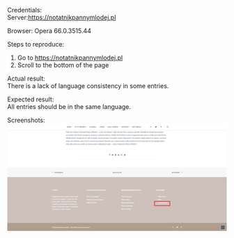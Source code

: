 Credentials:  
Server:https://notatnikpannymlodej.pl 

Browser: Opera 66.0.3515.44  

Steps to reproduce:  
1. Go to https://notatnikpannymlodej.pl    
2. Scroll to the bottom of the page  

Actual result:  
There is a lack of language consistency in some entries. 

Expected result:    
All entries should be in the same language.  

Screenshots: 
<img src="img/Language_consistency.png">

